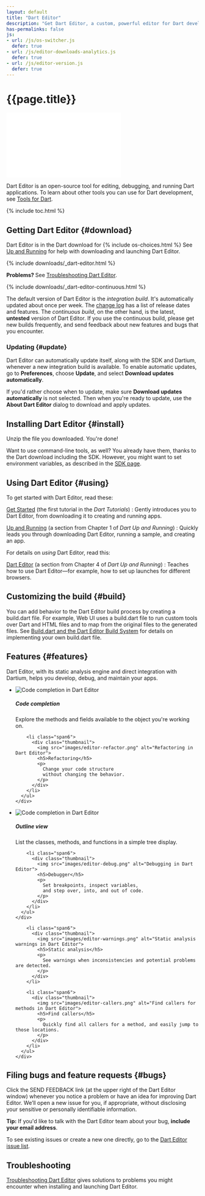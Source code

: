 ```yaml
---
layout: default
title: "Dart Editor"
description: "Get Dart Editor, a custom, powerful editor for Dart developers."
has-permalinks: false
js:
- url: /js/os-switcher.js
  defer: true
- url: /js/editor-downloads-analytics.js
  defer: true
- url: /js/editor-version.js
  defer: true
---
```


# {{page.title}} 

<div class="pull-right">
  <iframe width="300" height="169" src="//www.youtube.com/embed/VQLdm8BY1Ao?vq=hd720" frameborder="0" allowfullscreen></iframe>
</div>

Dart Editor is an open-source tool for
editing, debugging, and running Dart applications.
To learn about other tools you can use for Dart development,
see <a href="/tools/">Tools for Dart</a>.
  
{% include toc.html %}


## Getting Dart Editor {#download}

<p>
Dart Editor is in the Dart download for
{% include os-choices.html %}
See <a href="/docs/dart-up-and-running/contents/ch01.html#ch01-editor">Up and Running</a>
for help with downloading and launching Dart Editor.
</p>

<p>
  {% include downloads/_dart-editor.html %}
</p>

<aside class="alert alert-info">
  <b> Problems? </b>
  See <a href="troubleshoot.html">Troubleshooting Dart Editor</a>.
</aside>

<p>
  {% include downloads/_dart-editor-continuous.html %}
</p>

<p>
The default version of Dart Editor
is the <em>integration build</em>.
It's automatically updated about once per week.
The
<a target="_blank"
  href="{{ site.custom.downloads.editor-url-prefix }}-integration/latest/changelog.html">change log</a>
has a list of release dates and features.
The <em>continuous build</em>, on the other hand, is the
latest, <b>untested</b> version of Dart Editor.
If you use the continuous build, please get new builds frequently,
and send feedback about new features and bugs that you encounter.
</p>


### Updating {#update}

<p>
  Dart Editor can automatically update itself,
  along with the SDK and Dartium,
  whenever a new integration build is available.
  To enable automatic updates,
  go to <b>Preferences</b>, choose <b>Update</b>, and
  select <b>Download updates automatically</b>.
</p>

<p>
  If you'd rather choose when to update,
  make sure <b>Download updates automatically</b> is not selected.
  Then when you're ready to update,
  use the <b>About Dart Editor</b> dialog
  to download and apply updates.
</p>


## Installing Dart Editor {#install}

<p>
  Unzip the file you downloaded. You're done!
</p>

<p>
  Want to use command-line tools, as well?
  You already have them, thanks to the Dart download including the SDK.
  However, you might want to set environment variables,
  as described in the <a href="/tools/sdk/">SDK page</a>.
</p>


## Using Dart Editor {#using}

To get started with Dart Editor,
read these:

[Get Started](http://www.dartlang.org/docs/tutorials/get-started/) (the first tutorial in the _Dart Tutorials_)
: Gently introduces you to Dart Editor,
  from downloading it to creating and running apps.

[Up and Running](/docs/dart-up-and-running/contents/ch01.html#ch01-editor) (a section from Chapter 1 of _Dart Up and Running_)
: Quickly leads you through downloading Dart Editor,
  running a sample,
  and creating an app.

For details on _using_ Dart Editor,
read this:

[Dart Editor](/docs/dart-up-and-running/contents/ch04-tools-editor.html) (a section from Chapter 4 of _Dart Up and Running_)
: Teaches how to use Dart Editor—for example,
  how to set up launches for different browsers.


## Customizing the build {#build}

You can add behavior to the Dart Editor build process
by creating a build.dart file.
For example,
Web UI uses a build.dart file to run custom tools over Dart and HTML files
and to map from the original files to the generated files.
See [Build.dart and the Dart Editor Build System](build.html)
for details on implementing your own build.dart file.


## Features {#features}

  <p>
    Dart Editor,
    with its static analysis engine
    and direct integration with Dartium,
    helps you develop, debug, and maintain your apps.
  </p>  

  <div class="row">
    <div class="span12">
      <ul class="thumbnails">
        <li class="span6">
          <div class="thumbnail">
            <img src="images/editor-code-completion.png" alt="Code completion in Dart Editor">
            <h5>Code completion</h5>
            <p>
              Explore the methods and fields
              available to the object you're working on.
            </p>
          </div>
        </li>

        <li class="span6">
          <div class="thumbnail">
            <img src="images/editor-refactor.png" alt="Refactoring in Dart Editor">
            <h5>Refactoring</h5>
            <p>
              Change your code structure
              without changing the behavior.
            </p>
          </div>
        </li>
      </ul>
    </div>
  </div>

  <div class="row">
    <div class="span12">
      <ul class="thumbnails">
        <li class="span6">
          <div class="thumbnail">
            <img src="images/editor-outline.png" alt="Code completion in Dart Editor">
            <h5>Outline view</h5>
            <p>
              List the classes,
              methods, and functions
              in a simple tree display.
            </p>
          </div>
        </li>

        <li class="span6">
          <div class="thumbnail">
            <img src="images/editor-debug.png" alt="Debugging in Dart Editor">
            <h5>Debugger</h5>
            <p>
              Set breakpoints, inspect variables,
              and step over, into, and out of code.
            </p>
          </div>
        </li>
      </ul>
    </div>
  </div>

  <div class="row">
    <div class="span12">
      <ul class="thumbnails">

        <li class="span6">
          <div class="thumbnail">
            <img src="images/editor-warnings.png" alt="Static analysis warnings in Dart Editor">
            <h5>Static analysis</h5>
            <p>
              See warnings when inconsistencies and potential problems are detected.
            </p>
          </div>
        </li>

        <li class="span6">
          <div class="thumbnail">
            <img src="images/editor-callers.png" alt="Find callers for methods in Dart Editor">
            <h5>Find callers</h5>
            <p>
              Quickly find all callers for a method, and easily jump to those locations.
            </p>
          </div>
        </li>
      </ul>
    </div>
  </div>


## Filing bugs and feature requests {#bugs}

<p>
  Click the SEND FEEDBACK link
  (at the upper right of the Dart Editor window)
  whenever you notice a problem
  or have an idea for improving Dart Editor.
  We’ll open a new issue for you, if appropriate,
  without disclosing your sensitive or personally identifiable information.
</p>

<aside class="alert alert-info">
  <b>Tip:</b>
  If you'd like to talk with the Dart Editor team about your bug,
  <b>include your email address</b>.
</aside>

<p>
  To see existing issues or create a new one directly,
  go to the
  <a href="https://code.google.com/p/dart/issues/list?can=2&amp;q=label%3AArea-Editor">Dart Editor issue list</a>.
</p>


## Troubleshooting

[Troubleshooting Dart Editor](troubleshoot.html)
gives solutions to problems you might encounter
when installing and launching Dart Editor.

